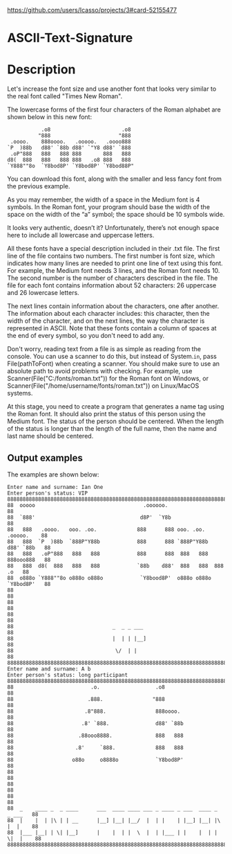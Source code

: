 https://github.com/users/Icasso/projects/3#card-52155477
# ASCII-Text-Signature
# Description
Let's increase the font size and use another font that looks very similar to the real font called "Times New Roman".

The lowercase forms of the first four characters of the Roman alphabet are shown below in this new font:
````
           .o8                       .o8
          "888                      "888
 .oooo.    888oooo.   .ooooo.   .oooo888
`P  )88b   d88' `88b d88' `"Y8 d88' `888
 .oP"888   888   888 888       888   888
d8(  888   888   888 888   .o8 888   888
`Y888""8o  `Y8bod8P' `Y8bod8P' `Y8bod88P"
````
You can download this font, along with the smaller and less fancy font from the previous example.

As you may remember, the width of a space in the Medium font is 4 symbols. In the Roman font, your program should base the width of the space on the width of the “a” symbol; the space should be 10 symbols wide.

It looks very authentic, doesn’t it? Unfortunately, there’s not enough space here to include all lowercase and uppercase letters.

All these fonts have a special description included in their .txt file. The first line of the file contains two numbers. The first number is font size, which indicates how many lines are needed to print one line of text using this font. For example, the Medium font needs 3 lines, and the Roman font needs 10. The second number is the number of characters described in the file. The file for each font contains information about 52 characters: 26 uppercase and 26 lowercase letters.

The next lines contain information about the characters, one after another. The information about each character includes: this character, then the width of the character, and on the next lines, the way the character is represented in ASCII. Note that these fonts contain a column of spaces at the end of every symbol, so you don't need to add any.

Don't worry, reading text from a file is as simple as reading from the console. You can use a scanner to do this, but instead of System.`in`, pass File(pathToFont) when creating a scanner. You should make sure to use an absolute path to avoid problems with checking. For example, use Scanner(File("C:/fonts/roman.txt")) for the Roman font on Windows, or Scanner(File("/home/username/fonts/roman.txt")) on Linux/MacOS systems.

At this stage, you need to create a program that generates a name tag using the Roman font. It should also print the status of this person using the Medium font. The status of the person should be centered. When the length of the status is longer than the length of the full name, then the name and last name should be centered.

## Output examples
The examples are shown below:
````
Enter name and surname: Ian One
Enter person's status: VIP
888888888888888888888888888888888888888888888888888888888888888888888888888888888
88  ooooo                                   .oooooo.                           88
88  `888'                                  d8P'  `Y8b                          88
88   888   .oooo.   ooo. .oo.             888      888 ooo. .oo.    .ooooo.    88
88   888  `P  )88b  `888P"Y88b            888      888 `888P"Y88b  d88' `88b   88
88   888   .oP"888   888   888            888      888  888   888  888ooo888   88
88   888  d8(  888   888   888            `88b    d88'  888   888  888    .o   88
88  o888o `Y888""8o o888o o888o            `Y8bood8P'  o888o o888o `Y8bod8P'   88
88                                                                             88
88                                                                             88
88                                                                             88
88                                _  _ _ ___                                   88
88                                |  | | |__]                                  88
88                                 \/  | |                                     88
888888888888888888888888888888888888888888888888888888888888888888888888888888888
Enter name and surname: A b
Enter person's status: long participant
88888888888888888888888888888888888888888888888888888888888888888888888888888888
88                         .o.                  .o8                           88
88                        .888.                "888                           88
88                       .8"888.                888oooo.                      88
88                      .8' `888.               d88' `88b                     88
88                     .88ooo8888.              888   888                     88
88                    .8'     `888.             888   888                     88
88                   o88o     o8888o            `Y8bod8P'                     88
88                                                                            88
88                                                                            88
88                                                                            88
88  _    ____ _  _ ____      ___  ____ ____ ___ _ ____ _ ___  ____ _  _ ___   88
88  |    |  | |\ | | __      |__] |__| |__/  |  | |    | |__] |__| |\ |  |    88
88  |___ |__| | \| |__]      |    |  | |  \  |  | |___ | |    |  | | \|  |    88
88888888888888888888888888888888888888888888888888888888888888888888888888888888
````
